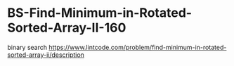 # BS-Find-Minimum-in-Rotated-Sorted-Array-II-160
binary search https://www.lintcode.com/problem/find-minimum-in-rotated-sorted-array-ii/description

